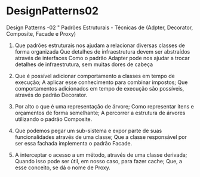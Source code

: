 # DesignPatterns02
Design Patterns -02 " Padrões Estruturais - Técnicas de (Adpter, Decorator, Composite, Facade e Proxy)


1. Que padrões estruturais nos ajudam a relacionar diversas classes de forma organizada
Que detalhes de infraestrutura devem ser abstraídos através de interfaces
Como o padrão Adapter pode nos ajudar a trocar detalhes de infraestrutura, sem muitas dores de cabeça

2. Que é possível adicionar comportamento a classes em tempo de execução;
A aplicar esse conhecimento para combinar impostos;
Que comportamentos adicionados em tempo de execução são possíveis, através do padrão Decorator.

3. Por alto o que é uma representação de árvore;
Como representar itens e orçamentos de forma semelhante;
A percorrer a estrutura de árvores utilizando o padrão Composite.

4. Que podemos pegar um sub-sistema e expor parte de suas funcionalidades através de uma classe;
Que a classe responsável por ser essa fachada implementa o padrão Facade.

5. A interceptar o acesso a um método, através de uma classe derivada;
Quando isso pode ser útil, em nosso caso, para fazer cache;
Que, a esse conceito, se dá o nome de Proxy.
